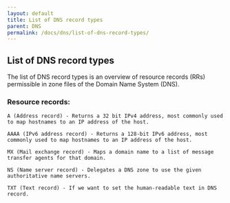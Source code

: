 ```yaml
---
layout: default
title: List of DNS record types
parent: DNS
permalink: /docs/dns/list-of-dns-record-types/
---
```


## List of DNS record types

The list of DNS record types is an overview of resource records (RRs) permissible in zone files of the Domain Name System (DNS).

### Resource records:

    A (Address record) - Returns a 32 bit IPv4 address, most commonly used to map hostnames to an IP address of the host.

    AAAA (IPv6 address record) - Returns a 128-bit IPv6 address, most commonly used to map hostnames to an IP address of the host.

    MX (Mail exchange record) - Maps a domain name to a list of message transfer agents for that domain.

    NS (Name server record) - Delegates a DNS zone to use the given authoritative name servers.

    TXT (Text record) - If we want to set the human-readable text in DNS record.
